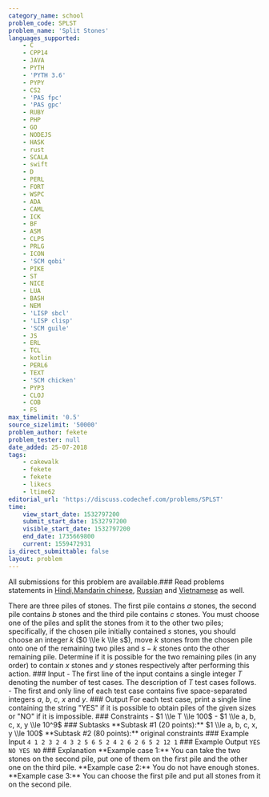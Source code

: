 ```yaml
---
category_name: school
problem_code: SPLST
problem_name: 'Split Stones'
languages_supported:
    - C
    - CPP14
    - JAVA
    - PYTH
    - 'PYTH 3.6'
    - PYPY
    - CS2
    - 'PAS fpc'
    - 'PAS gpc'
    - RUBY
    - PHP
    - GO
    - NODEJS
    - HASK
    - rust
    - SCALA
    - swift
    - D
    - PERL
    - FORT
    - WSPC
    - ADA
    - CAML
    - ICK
    - BF
    - ASM
    - CLPS
    - PRLG
    - ICON
    - 'SCM qobi'
    - PIKE
    - ST
    - NICE
    - LUA
    - BASH
    - NEM
    - 'LISP sbcl'
    - 'LISP clisp'
    - 'SCM guile'
    - JS
    - ERL
    - TCL
    - kotlin
    - PERL6
    - TEXT
    - 'SCM chicken'
    - PYP3
    - CLOJ
    - COB
    - FS
max_timelimit: '0.5'
source_sizelimit: '50000'
problem_author: fekete
problem_tester: null
date_added: 25-07-2018
tags:
    - cakewalk
    - fekete
    - fekete
    - likecs
    - ltime62
editorial_url: 'https://discuss.codechef.com/problems/SPLST'
time:
    view_start_date: 1532797200
    submit_start_date: 1532797200
    visible_start_date: 1532797200
    end_date: 1735669800
    current: 1559472931
is_direct_submittable: false
layout: problem
---
```

All submissions for this problem are available.### Read problems statements in [Hindi,](http://www.codechef.com/download/translated/LTIME62/hindi/SPLST.pdf)[Mandarin chinese](http://www.codechef.com/download/translated/LTIME62/mandarin/SPLST.pdf), [Russian](http://www.codechef.com/download/translated/LTIME62/russian/SPLST.pdf) and [Vietnamese](http://www.codechef.com/download/translated/LTIME62/vietnamese/SPLST.pdf) as well.

There are three piles of stones. The first pile contains $a$ stones, the second pile contains $b$ stones and the third pile contains $c$ stones. You must choose one of the piles and split the stones from it to the other two piles; specifically, if the chosen pile initially contained $s$ stones, you should choose an integer $k$ ($0 \\le k \\le s$), move $k$ stones from the chosen pile onto one of the remaining two piles and $s-k$ stones onto the other remaining pile. Determine if it is possible for the two remaining piles (in any order) to contain $x$ stones and $y$ stones respectively after performing this action. ### Input - The first line of the input contains a single integer $T$ denoting the number of test cases. The description of $T$ test cases follows. - The first and only line of each test case contains five space-separated integers $a$, $b$, $c$, $x$ and $y$. ### Output For each test case, print a single line containing the string "YES" if it is possible to obtain piles of the given sizes or "NO" if it is impossible. ### Constraints - $1 \\le T \\le 100$ - $1 \\le a, b, c, x, y \\le 10^9$ ### Subtasks \*\*Subtask #1 (20 points):\*\* $1 \\le a, b, c, x, y \\le 100$ \*\*Subtask #2 (80 points):\*\* original constraints ### Example Input ``` 4 1 2 3 2 4 3 2 5 6 5 2 4 2 6 2 6 5 2 12 1 ``` ### Example Output ``` YES NO YES NO ``` ### Explanation \*\*Example case 1:\*\* You can take the two stones on the second pile, put one of them on the first pile and the other one on the third pile. \*\*Example case 2:\*\* You do not have enough stones. \*\*Example case 3:\*\* You can choose the first pile and put all stones from it on the second pile.
